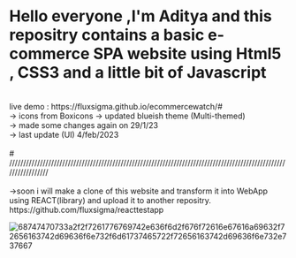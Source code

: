 # Hello everyone ,I'm Aditya and this repositry contains a basic e-commerce SPA website using Html5 , CSS3 and a little bit of Javascript<br>
<br>
live demo : https://fluxsigma.github.io/ecommercewatch/#
<br>
-> icons from Boxicons
-> updated blueish theme (Multi-themed) <br>
-> made some changes again on 29/1/23 <br>
 -> last update (UI) 4/feb/2023 <br><br>
 # /////////////////////////////////////////////////////////////////////////////////////////////////////////////////  <br><br>
->soon i will make a clone of this website and transform it into WebApp using REACT(library) and upload it to another repositry. <br>
  https://github.com/fluxsigma/reacttestapp <br>

![68747470733a2f2f7261776769742e636f6d2f676f72616e67616a69632f72656163742d69636f6e732f6d61737465722f72656163742d69636f6e732e737667](https://user-images.githubusercontent.com/102435771/216815718-f1f96988-355c-447c-9804-347da0a79655.svg)


